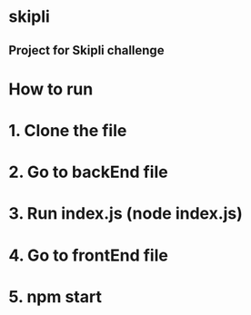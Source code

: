 # skipli
## Project for Skipli challenge
# How to run
# 1. Clone the file
# 2. Go to backEnd file
# 3. Run index.js (node index.js)
# 4. Go to frontEnd file
# 5. npm start

